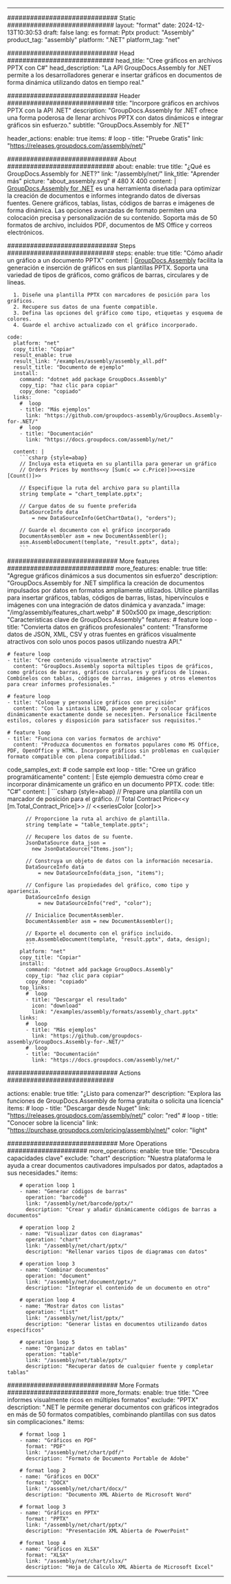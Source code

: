 



---
############################# Static ############################
layout: "format"
date:  2024-12-13T10:30:53
draft: false
lang: es
format: Pptx
product: "Assembly"
product_tag: "assembly"
platform: ".NET"
platform_tag: "net"

############################# Head ############################
head_title: "Cree gráficos en archivos PPTX con C#"
head_description: "La API GroupDocs.Assembly for .NET permite a los desarrolladores generar e insertar gráficos en documentos de forma dinámica utilizando datos en tiempo real."

############################# Header ############################
title: "Incorpore gráficos en archivos PPTX con la API .NET" 
description: "GroupDocs.Assembly for .NET ofrece una forma poderosa de llenar archivos PPTX con datos dinámicos e integrar gráficos sin esfuerzo."
subtitle: "GroupDocs.Assembly for .NET" 

header_actions:
  enable: true
  items:
    #  loop
    - title: "Pruebe Gratis"
      link: "https://releases.groupdocs.com/assembly/net/"
      
############################# About ############################
about:
    enable: true
    title: "¿Qué es GroupDocs.Assembly for .NET?"
    link: "/assembly/net/"
    link_title: "Aprender más"
    picture: "about_assembly.svg" # 480 X 400
    content: |
       [GroupDocs.Assembly for .NET](/assembly/net/) es una herramienta diseñada para optimizar la creación de documentos e informes integrando datos de diversas fuentes. Genere gráficos, tablas, listas, códigos de barras e imágenes de forma dinámica. Las opciones avanzadas de formato permiten una colocación precisa y personalización de su contenido. Soporta más de 50 formatos de archivo, incluidos PDF, documentos de MS Office y correos electrónicos.

############################# Steps ############################
steps:
    enable: true
    title: "Cómo añadir un gráfico a un documento PPTX"
    content: |
      [GroupDocs.Assembly](/assembly/net/) facilita la generación e inserción de gráficos en sus plantillas PPTX. Soporta una variedad de tipos de gráficos, como gráficos de barras, circulares y de líneas.
      
      1. Diseñe una plantilla PPTX con marcadores de posición para los gráficos.
      2. Recupere sus datos de una fuente compatible.
      3. Defina las opciones del gráfico como tipo, etiquetas y esquema de colores.
      4. Guarde el archivo actualizado con el gráfico incorporado.
   
    code:
      platform: "net"
      copy_title: "Copiar"
      result_enable: true
      result_link: "/examples/assembly/assembly_all.pdf"
      result_title: "Documento de ejemplo"
      install:
        command: "dotnet add package GroupDocs.Assembly"
        copy_tip: "haz clic para copiar"
        copy_done: "copiado"
      links:
        #  loop
        - title: "Más ejemplos"
          link: "https://github.com/groupdocs-assembly/GroupDocs.Assembly-for-.NET/"
        #  loop
        - title: "Documentación"
          link: "https://docs.groupdocs.com/assembly/net/"
          
      content: |
        ```csharp {style=abap}
        // Incluya esta etiqueta en su plantilla para generar un gráfico
        // Orders Prices by months<<y [Sum(c => c.Price)]>><<size [Count()]>>

        // Especifique la ruta del archivo para su plantilla
        string template = "chart_template.pptx";

        // Cargue datos de su fuente preferida
        DataSourceInfo data 
            = new DataSourceInfo(GetChartData(), "orders");

        // Guarde el documento con el gráfico incorporado
        DocumentAssembler asm = new DocumentAssembler();
        asm.AssembleDocument(template, "result.pptx", data);
        ```            

############################# More features ############################
more_features:
  enable: true
  title: "Agregue gráficos dinámicos a sus documentos sin esfuerzo"
  description: "GroupDocs.Assembly for .NET simplifica la creación de documentos impulsados por datos en formatos ampliamente utilizados. Utilice plantillas para insertar gráficos, tablas, códigos de barras, listas, hipervínculos e imágenes con una integración de datos dinámica y avanzada."
  image: "/img/assembly/features_chart.webp" # 500x500 px
  image_description: "Características clave de GroupDocs.Assembly"
  features:
    # feature loop
    - title: "Convierta datos en gráficos profesionales"
      content: "Transforme datos de JSON, XML, CSV y otras fuentes en gráficos visualmente atractivos con solo unos pocos pasos utilizando nuestra API."

    # feature loop
    - title: "Cree contenido visualmente atractivo"
      content: "GroupDocs.Assembly soporta múltiples tipos de gráficos, como gráficos de barras, gráficos circulares y gráficos de líneas. Combínelos con tablas, códigos de barras, imágenes y otros elementos para crear informes profesionales."

    # feature loop
    - title: "Coloque y personalice gráficos con precisión"
      content: "Con la sintaxis LINQ, puede generar y colocar gráficos dinámicamente exactamente donde se necesiten. Personalice fácilmente estilos, colores y disposición para satisfacer sus requisitos."

    # feature loop
    - title: "Funciona con varios formatos de archivo"
      content: "Produzca documentos en formatos populares como MS Office, PDF, OpenOffice y HTML. Incorpore gráficos sin problemas en cualquier formato compatible con plena compatibilidad."
      
  code_samples_ext:
    # code sample ext loop
    - title: "Cree un gráfico programáticamente"
      content: |
        Este ejemplo demuestra cómo crear e incorporar dinámicamente un gráfico en un documento PPTX.
      code:
        title: "C#"
        content: |
          ```csharp {style=abap}
          // Prepare una plantilla con un marcador de posición para el gráfico.
          // Total Contract Price<<y [m.Total_Contract_Price]>>
          // <<seriesColor [color]>>

          // Proporcione la ruta al archivo de plantilla.
          string template = "table_template.pptx";

          // Recupere los datos de su fuente.
          JsonDataSource data_json = 
            new JsonDataSource("Items.json");

          // Construya un objeto de datos con la información necesaria.
          DataSourceInfo data 
              = new DataSourceInfo(data_json, "items");

          // Configure las propiedades del gráfico, como tipo y apariencia.
          DataSourceInfo design 
              = new DataSourceInfo("red", "color");

          // Inicialice DocumentAssembler.
          DocumentAssembler asm = new DocumentAssembler();

          // Exporte el documento con el gráfico incluido.
          asm.AssembleDocument(template, "result.pptx", data, design);
          ```
        platform: "net"
        copy_title: "Copiar"
        install:
          command: "dotnet add package GroupDocs.Assembly"
          copy_tip: "haz clic para copiar"
          copy_done: "copiado"
        top_links:
          #  loop
          - title: "Descargar el resultado"
            icon: "download"
            link: "/examples/assembly/formats/assembly_chart.pptx"
        links:
          #  loop
          - title: "Más ejemplos"
            link: "https://github.com/groupdocs-assembly/GroupDocs.Assembly-for-.NET/"
          #  loop
          - title: "Documentación"
            link: "https://docs.groupdocs.com/assembly/net/"
            

            


############################# Actions ############################

actions:
  enable: true
  title: "¿Listo para comenzar?"
  description: "Explora las funciones de GroupDocs.Assembly de forma gratuita o solicita una licencia"
  items:
    #  loop
    - title: "Descargar desde Nuget"
      link: "https://releases.groupdocs.com/assembly/net/"
      color: "red"
        #  loop
    - title: "Conocer sobre la licencia"
      link: "https://purchase.groupdocs.com/pricing/assembly/net/"
      color: "light"


############################# More Operations #####################
more_operations:
    enable: true
    title: "Descubra capacidades clave"
    exclude: "chart"
    description: "Nuestra plataforma le ayuda a crear documentos cautivadores impulsados por datos, adaptados a sus necesidades."
    items: 
          
        # operation loop 1
        - name: "Generar códigos de barras"
          operation: "barcode"
          link: "/assembly/net/barcode/pptx/"
          description: "Crear y añadir dinámicamente códigos de barras a documentos"

        # operation loop 2
        - name: "Visualizar datos con diagramas"
          operation: "chart"
          link: "/assembly/net/chart/pptx/"
          description: "Rellenar varios tipos de diagramas con datos"

        # operation loop 3
        - name: "Combinar documentos"
          operation: "document"
          link: "/assembly/net/document/pptx/"
          description: "Integrar el contenido de un documento en otro"

        # operation loop 4
        - name: "Mostrar datos con listas"
          operation: "list"
          link: "/assembly/net/list/pptx/"
          description: "Generar listas en documentos utilizando datos específicos"

        # operation loop 5
        - name: "Organizar datos en tablas"
          operation: "table"
          link: "/assembly/net/table/pptx/"
          description: "Recuperar datos de cualquier fuente y completar tablas"
         
          
############################# More Formats ########################
more_formats:
    enable: true
    title: "Cree informes visualmente ricos en múltiples formatos"
    exclude: "PPTX"
    description: ".NET le permite generar documentos con gráficos integrados en más de 50 formatos compatibles, combinando plantillas con sus datos sin complicaciones."
    items: 
          
        # format loop 1
        - name: "Gráficos en PDF"
          format: "PDF"
          link: "/assembly/net/chart/pdf/"
          description: "Formato de Documento Portable de Adobe"
          
        # format loop 2
        - name: "Gráficos en DOCX"
          format: "DOCX"
          link: "/assembly/net/chart/docx/"
          description: "Documento XML Abierto de Microsoft Word"
          
        # format loop 3
        - name: "Gráficos en PPTX"
          format: "PPTX"
          link: "/assembly/net/chart/pptx/"
          description: "Presentación XML Abierta de PowerPoint"
          
        # format loop 4
        - name: "Gráficos en XLSX"
          format: "XLSX"
          link: "/assembly/net/chart/xlsx/"
          description: "Hoja de Cálculo XML Abierta de Microsoft Excel"


          

---